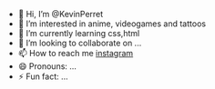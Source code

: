 - 👋 Hi, I’m @KevinPerret
- 👀 I’m interested in anime, videogames and tattoos
- 🌱 I’m currently learning css,html
- 💞️ I’m looking to collaborate on ...
- 📫 How to reach me [instagram](https://www.instagram.com/kevin.perret1987/?next=%2F)
- 😄 Pronouns: ...
- ⚡ Fun fact: ...

<!---
KevinPerret/KevinPerret is a ✨ special ✨ repository because its `README.md` (this file) appears on your GitHub profile.
You can click the Preview link to take a look at your changes.
--->
